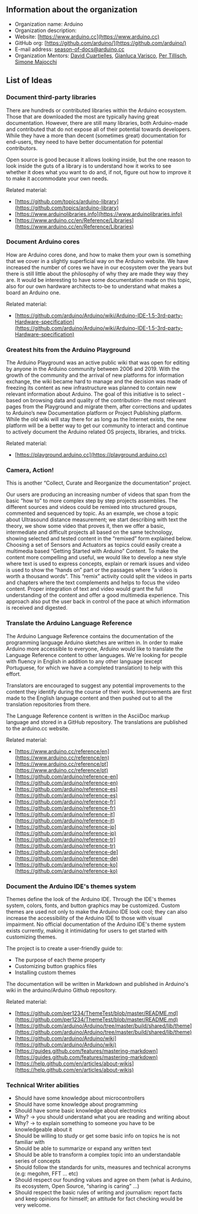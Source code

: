## Information about the organization
- Organization name: Arduino
- Organization description: 
- Website: [https://www.arduino.cc](https://www.arduino.cc)
- GitHub org: [https://github.com/arduino/](https://github.com/arduino/)
- E-mail address: [season-of-docs@arduino.cc](mailto:season-of-docs@arduino.cc)
- Organization Mentors: [David Cuartielles](https://github.com/dcuartielles), [Gianluca Varisco](https://github.com/gvarisco), [Per Tillisch](https://github.com/per1234), [Simone Majocchi](https://github.com/SimonePDA)

## List of Ideas



### Document third-party libraries

There are hundreds or contributed libraries within the Arduino ecosystem. Those that are downloaded the most are typically having great documentation. However, there are still many libraries, both Arduino-made and contributed that do not expose all of their potential towards developers. While they have a more than decent (sometimes great) documentation for end-users, they need to have better documentation for potential contributors.

Open source is good because it allows looking inside, but the one reason to look inside the guts of a library is to understand how it works to see whether it does what you want to do and, if not, figure out how to improve it to make it accommodate your own needs.

Related material:
-   [https://github.com/topics/arduino-library](https://github.com/topics/arduino-library)
-   [https://www.arduinolibraries.info](https://www.arduinolibraries.info)
-   [https://www.arduino.cc/en/Reference/Libraries](https://www.arduino.cc/en/Reference/Libraries)   

### Document Arduino cores
How are Arduino cores done, and how to make them your own is something that we cover in a slightly superficial way on the Arduino website. We have increased the number of cores we have in our ecosystem over the years but there is still little about the philosophy of why they are made they way they are. It would be interesting to have some documentation made on this topic, also for our own hardware architects to-be to understand what makes a board an Arduino one.

Related material:
- [https://github.com/arduino/Arduino/wiki/Arduino-IDE-1.5-3rd-party-Hardware-specification](https://github.com/arduino/Arduino/wiki/Arduino-IDE-1.5-3rd-party-Hardware-specification)

### Greatest hits from the Arduino Playground
The Arduino Playground was an active public wiki that was open for editing by anyone in the Arduino community between 2006 and 2019. With the growth of the community and the arrival of new platforms for information exchange, the wiki became hard to manage and the decision was made of freezing its content as new infrastructure was planned to contain new relevant information about Arduino. The goal of this initiative is to select - based on browsing data and quality of the contribution- the most relevant pages from the Playground and migrate them, after corrections and updates to Arduino’s new Documentation platform or Project Publishing platform. While the old wiki will stay there for as long as the Internet exists, the new platform will be a better way to get our community to interact and continue to actively document the Arduino related OS projects, libraries, and tricks.

Related material:
- [https://playground.arduino.cc](https://playground.arduino.cc)

### Camera, Action!
This is another “Collect, Curate and Reorganize the documentation” project.

Our users are producing an increasing number of videos that span from the basic “how to” to more complex step by step projects assemblies. The different sources and videos could be remixed into structured groups, commented and sequenced by topic. As an example, we chose a topic about Ultrasound distance measurement; we start describing with text the theory, we show some video that proves it, then we offer a basic, intermediate and difficult projects all based on the same technology, showing selected and tested content in the “remixed” form explained below. Choosing a set of Sensors and Actuators as topics could easily create a multimedia based “Getting Started with Arduino” Content. To make the content more compelling and useful, we would like to develop a new style where text is used to express concepts, explain or remark issues and video is used to show the “hands on” part or the passages where “a video is worth a thousand words”. This “remix” activity could split the videos in parts and chapters where the text complements and helps to focus the video content. Proper integration of text and video would grant the full understanding of the content and offer a good multimedia experience. This approach also put the user back in control of the pace at which information is received and digested.

### Translate the Arduino Language Reference
The Arduino Language Reference contains the documentation of the programming language Arduino sketches are written in. In order to make Arduino more accessible to everyone, Arduino would like to translate the Language Reference content to other languages. We're looking for people with fluency in English in addition to any other language (except Portuguese, for which we have a completed translation) to help with this effort.

Translators are encouraged to suggest any potential improvements to the content they identify during the course of their work. Improvements are first made to the English language content and then pushed out to all the translation repositories from there.

The Language Reference content is written in the AsciiDoc markup language and stored in a GitHub repository. The translations are published to the arduino.cc website.

Related material:
-   [https://www.arduino.cc/reference/en](https://www.arduino.cc/reference/en)
-   [https://www.arduino.cc/reference/pt](https://www.arduino.cc/reference/pt)   
-   [https://github.com/arduino/reference-en](https://github.com/arduino/reference-en)  
-   [https://github.com/arduino/reference-es](https://github.com/arduino/reference-es)   
-   [https://github.com/arduino/reference-fr](https://github.com/arduino/reference-fr)    
-   [https://github.com/arduino/reference-it](https://github.com/arduino/reference-it)   
-   [https://github.com/arduino/reference-jp](https://github.com/arduino/reference-jp)    
-   [https://github.com/arduino/reference-tr](https://github.com/arduino/reference-tr)   
-   [https://github.com/arduino/reference-de](https://github.com/arduino/reference-de)    
-   [https://github.com/arduino/reference-ko](https://github.com/arduino/reference-ko)

### Document the Arduino IDE's themes system

Themes define the look of the Arduino IDE. Through the IDE's themes system, colors, fonts, and button graphics may be customized. Custom themes are used not only to make the Arduino IDE look cool; they can also increase the accessibility of the Arduino IDE to those with visual impairment. No official documentation of the Arduino IDE's theme system exists currently, making it intimidating for users to get started with customizing themes.

The project is to create a user-friendly guide to:
-   The purpose of each theme property    
-   Customizing button graphics files   
-   Installing custom themes

The documentation will be written in Markdown and published in Arduino's wiki in the arduino/Arduino Github repository.

Related material:
-   [https://github.com/per1234/ThemeTest/blob/master/README.md](https://github.com/per1234/ThemeTest/blob/master/README.md) 
-   [https://github.com/arduino/Arduino/tree/master/build/shared/lib/theme](https://github.com/arduino/Arduino/tree/master/build/shared/lib/theme)
-   [https://github.com/arduino/Arduino/wiki](https://github.com/arduino/Arduino/wiki)
-   [https://guides.github.com/features/mastering-markdown](https://guides.github.com/features/mastering-markdown)
-   [https://help.github.com/en/articles/about-wikis](https://help.github.com/en/articles/about-wikis)

### Technical Writer abilities

-   Should have some knowledge about microcontrollers   
-   Should have some knowledge about programming
-   Should have some basic knowledge about electronics
-   Why? -> you should understand what you are reading and writing about
-   Why? -> to explain something to someone you have to be knowledgeable about it
-   Should be willing to study or get some basic info on topics he is not familiar with
-   Should be able to summarize or expand any written text
-   Should be able to transform a complex topic into an understandable series of concepts
-   Should follow the standards for units, measures and technical acronyms (e.g: megohm, FFT … etc)
-   Should respect our founding values and agree on them (what is Arduino, its ecosystem, Open Source, “sharing is caring” …)
-   Should respect the basic rules of writing and journalism: report facts and keep opinions for himself; an attitude for fact checking would be very welcome.
